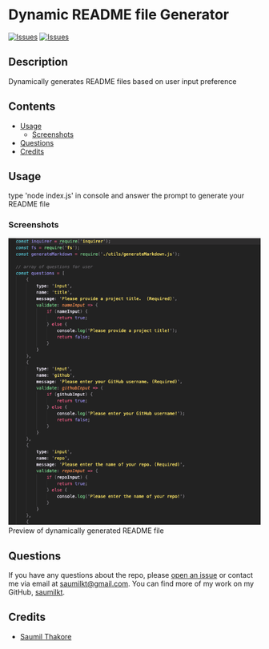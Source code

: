 # Dynamic README file Generator
[![Issues](https://img.shields.io/github/issues/saumilkt/README-Gen)](https://github.com/saumilkt/README-Gen/issues) [![Issues](https://img.shields.io/github/contributors/saumilkt/README-Gen)](https://github.com/saumilkt/README-Gen/graphs/contributors) 
## Description
Dynamically generates README files based on user input preference
## Contents
* [Usage](#usage)
   * [Screenshots](#screenshots)
* [Questions](#questions)
* [Credits](#credits)

## Usage
type 'node index.js' in console and answer the prompt to generate your README file 
  
### Screenshots
![README-Gen in action](./dist/images/page_screenshot.png)
Preview of dynamically generated README file

## Questions
If you have any questions about the repo, please [open an issue](https://github.com/saumilkt/README-Gen/issues) or contact me via email at saumilkt@gmail.com. You can find more of my work on my GitHub, [saumilkt](https://github.com/saumilkt/).
  
## Credits
* [Saumil Thakore](github.com/saumilkt)

  
